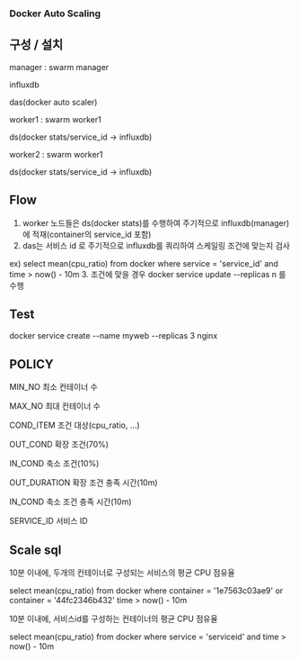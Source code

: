 ### Docker Auto Scaling

## 구성 / 설치
manager : swarm manager

influxdb

das(docker auto scaler)

worker1 : swarm worker1

ds(docker stats/service_id -> influxdb)

worker2 : swarm worker1

ds(docker stats/service_id -> influxdb)

## Flow
1. worker 노드들은 ds(docker stats)를 수행하여 주기적으로 influxdb(manager) 에 적재(container의 service_id 포함)  
2. das는 서비스 id 로 주기적으로 influxdb를 쿼리하여 스케일링 조건에 맞는지 검사

  ex) select mean(cpu_ratio) from docker where service = 'service_id' and time > now() - 10m
3. 조건에 맞을 경우 docker service update --replicas n 를 수행

## Test 
docker service create --name myweb --replicas 3 nginx



## POLICY

MIN_NO		최소 컨테이너 수

MAX_NO		최대 컨테이너 수

COND_ITEM	조건 대상(cpu_ratio, ...)

OUT_COND	확장 조건(70%)

IN_COND		축소 조건(10%)

OUT_DURATION	확장 조건 충족 시간(10m)

IN_COND		축소 조건 충족 시간(10m)

SERVICE_ID	서비스 ID


## Scale sql

10분 이내에, 두개의 컨테이너로 구성되는 서비스의 평균 CPU 점유율

select mean(cpu_ratio) from docker where container = '1e7563c03ae9' or container = '44fc2346b432' time > now() - 10m

10분 이내에, 서비스id를 구성하는 컨테이너의 평균 CPU 점유율

select mean(cpu_ratio) from docker where service = 'serviceid' and time > now() - 10m
